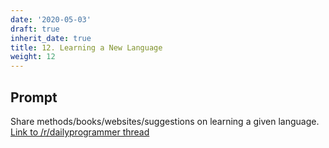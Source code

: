 ```yaml
---
date: '2020-05-03'
draft: true
inherit_date: true
title: 12. Learning a New Language
weight: 12
---
```


## Prompt

Share methods/books/websites/suggestions on learning a given language. [Link to /r/dailyprogrammer thread](https://www.reddit.com/r/dailyprogrammer/comments/2h5u7q/weekly_12_learning_a_new_language/)
